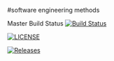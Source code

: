 #software engineering methods

Master Build Status [![Build Status](https://travis-ci.org/gamin4/sem.svg?branch=master)](https://travis-ci.org/gamin4/sem)

[![LICENSE](https://img.shields.io/github/license/gamin4/sem.svg?style=flat-square)](https://github.com/<github-username>/sem/blob/master/LICENSE)

[![Releases](https://img.shields.io/github/release/gamin4/sem/all.svg?style=flat-square)](https://github.com/<github-username>/sem/releases)